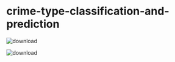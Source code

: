 # crime-type-classification-and-prediction

![download](https://github.com/mohansharma077/crime-type-classification-and-prediction/assets/104629829/4c47c4a3-716f-456d-bca9-087bd95e66d0)


![download](https://github.com/mohansharma077/crime-type-classification-and-prediction/assets/104629829/1e684cc0-6787-4def-a4a7-9720003c0a71)
